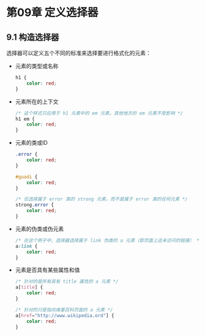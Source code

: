 # 第09章 定义选择器

## 9.1 构造选择器

选择器可以定义五个不同的标准来选择要进行格式化的元素：

- 元素的类型或名称

  ```css
  h1 {
      color: red;
  }
  ```

- 元素所在的上下文

  ```css
  /* 这个样式只应用于 h1 元素中的 em 元素。其他地方的 em 元素不受影响 */
  h1 em {
      color: red;
  }
  ```

- 元素的类或ID

  ```css
  .error {
      color: red;
  }
  
  #guadi {
      color: red;
  }
  
  /* 仅选择属于 error 类的 strong 元素，而不是属于 error 类的任何元素 */
  strong.error {
      color: red;
  }
  ```

- 元素的伪类或伪元素

  ```css
  /* 在这个例子中，选择器选择属于 link 伪类的 a 元素（即页面上还未访问的链接） */
  a:link {
      color: red;
  }
  ```

- 元素是否具有某些属性和值

  ```css
  /* 针对的是所有具有 title 属性的 a 元素 */
  a[title] {
      color: red;
  }
  
  /* 针对的只是指向维基百科页面的 a 元素 */
  a[href="http://www.wikipedia.ord"] {
      color: red;
  }
  ```

  

